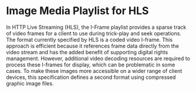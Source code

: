 # Image Media Playlist for HLS

In HTTP Live Streaming (HLS), the I-Frame playlist provides a sparse track of video frames for a client to use during trick-play and seek operations. The format currently specified by HLS is a coded video I-frame. This approach is efficient because it references frame data directly from the video stream and has the added benefit of supporting digital rights management. However, additional video decoding resources are required to process these I-frames for display, which can be problematic in some cases. To make these images more accessible on a wider range of client devices, this specification defines a second format using compressed graphic image files.
